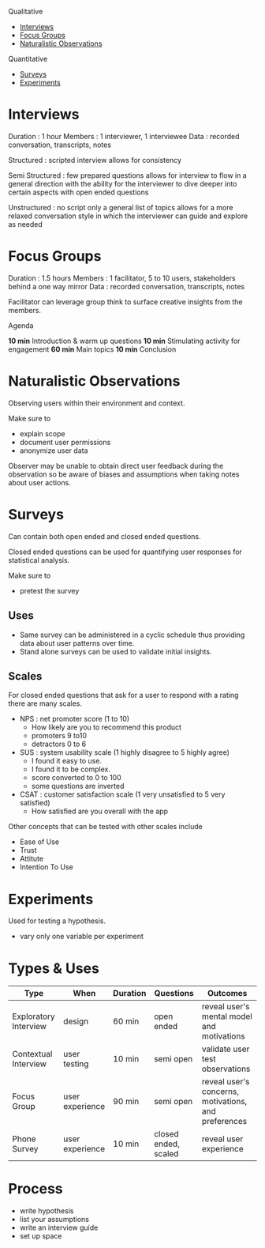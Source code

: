 Qualitative

- [Interviews](#Interviews)
- [Focus Groups](#Focus%20Groups)
- [Naturalistic Observations](#Naturalistic%20Observations)

Quantitative

- [Surveys](#Surveys)
- [Experiments](#Experiments)

# Interviews

Duration : 1 hour
Members : 1 interviewer, 1 interviewee
Data : recorded conversation, transcripts, notes

Structured : scripted interview
allows for consistency

Semi Structured : few prepared questions
allows for interview to flow in a general direction with the ability for the interviewer to dive deeper into certain aspects with open ended questions

Unstructured : no script only a general list of topics
allows for a more relaxed conversation style in which the interviewer can guide and explore as needed

# Focus Groups

Duration : 1.5 hours
Members : 1 facilitator, 5 to 10 users, stakeholders behind a one way mirror
Data : recorded conversation, transcripts, notes

Facilitator can leverage group think to surface creative insights from the members.

Agenda

**10 min** Introduction & warm up questions
**10 min** Stimulating activity for engagement
**60 min** Main topics
**10 min** Conclusion

# Naturalistic Observations

Observing users within their environment and context.

Make sure to
- explain scope
- document user permissions
- anonymize user data

Observer may be unable to obtain direct user feedback during the observation so be aware of biases and assumptions when taking notes about user actions.

# Surveys

Can contain both open ended and closed ended questions.

Closed ended questions can be used for quantifying user responses for statistical analysis.

Make sure to
- pretest the survey
## Uses

- Same survey can be administered in a cyclic schedule thus providing data about user patterns over time.
- Stand alone surveys can be used to validate initial insights.

## Scales

For closed ended questions that ask for a user to respond with a rating there are many scales.

- NPS : net promoter score (1 to 10)
	- How likely are you to recommend this product
	- promoters 9 to10
	- detractors 0 to 6
- SUS : system usability scale (1 highly disagree to 5 highly agree)
	- I found it easy to use.
	- I found it to be complex.
	- score converted to 0 to 100
	- some questions are inverted
- CSAT : customer satisfaction scale (1 very unsatisfied to 5 very satisfied)
	- How satisfied are you overall with the app

Other concepts that can be tested with other scales include

- Ease of Use
- Trust
- Attitute
- Intention To Use

# Experiments

Used for testing a hypothesis.

- vary only one variable per experiment

# Types & Uses

|Type|When|Duration|Questions|Outcomes|
|--|--|--|--|--|
|Exploratory Interview|design|60 min|open ended|reveal user's mental model and motivations|
|Contextual Interview|user testing|10 min|semi open|validate  user test observations|
|Focus Group|user experience|90 min|semi open|reveal user's concerns, motivations, and preferences|
|Phone Survey|user experience|10 min|closed ended, scaled|reveal user experience|

# Process

- write hypothesis
- list your assumptions
- write an interview guide
- set up space

